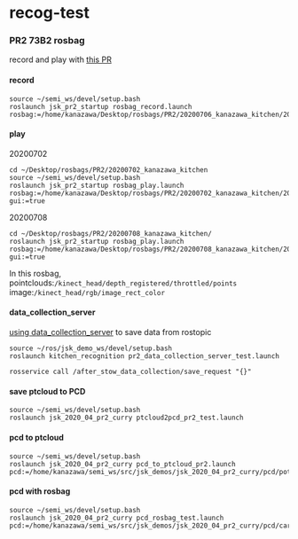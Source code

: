 # recog-test


### PR2 73B2 rosbag
record and play with [this PR](https://github.com/jsk-ros-pkg/jsk_robot/pull/1228 )

#### record
```
source ~/semi_ws/devel/setup.bash
roslaunch jsk_pr2_startup rosbag_record.launch rosbag:=/home/kanazawa/Desktop/rosbags/PR2/20200706_kanazawa_kitchen/202007061723_kitchen_01
```

#### play
20200702
```
cd ~/Desktop/rosbags/PR2/20200702_kanazawa_kitchen
source ~/semi_ws/devel/setup.bash
roslaunch jsk_pr2_startup rosbag_play.launch rosbag:=/home/kanazawa/Desktop/rosbags/PR2/20200702_kanazawa_kitchen/202007021723_kitchen_12_potato_on_board.bag gui:=true
```
20200708
```
cd ~/Desktop/rosbags/PR2/20200708_kanazawa_kitchen/
roslaunch jsk_pr2_startup rosbag_play.launch rosbag:=/home/kanazawa/Desktop/rosbags/PR2/20200708_kanazawa_kitchen/20200708_kitchen_02.bag gui:=true
```

In this rosbag,  
pointclouds:`/kinect_head/depth_registered/throttled/points`  
image:`/kinect_head/rgb/image_rect_color`

#### data_collection_server
[using data_collection_server](https://jsk-common.readthedocs.io/en/latest/jsk_data/node_scripts/data_collection_server.html ) to save data from rostopic
```
source ~/ros/jsk_demo_ws/devel/setup.bash
roslaunch kitchen_recognition pr2_data_collection_server_test.launch
```
```
rosservice call /after_stow_data_collection/save_request "{}"
```

#### save ptcloud to PCD
```
source ~/semi_ws/devel/setup.bash
roslaunch jsk_2020_04_pr2_curry ptcloud2pcd_pr2_test.launch
```

#### pcd to ptcloud
```
source ~/semi_ws/devel/setup.bash
roslaunch jsk_2020_04_pr2_curry pcd_to_ptcloud_pr2.launch pcd:=/home/kanazawa/semi_ws/src/jsk_demos/jsk_2020_04_pr2_curry/pcd/potato_on_board_0702.pcd
```

#### pcd with rosbag
```
source ~/semi_ws/devel/setup.bash
roslaunch jsk_2020_04_pr2_curry pcd_rosbag_test.launch pcd:=/home/kanazawa/semi_ws/src/jsk_demos/jsk_2020_04_pr2_curry/pcd/carrot_on_board_0708.pcd
```
